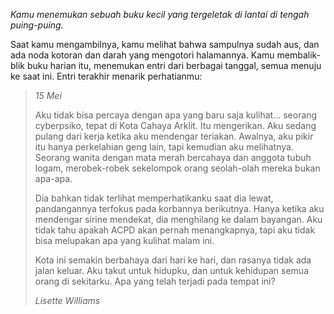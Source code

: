 _Kamu menemukan sebuah buku kecil yang tergeletak di lantai di tengah puing-puing._

Saat kamu mengambilnya, kamu melihat bahwa sampulnya sudah aus, dan ada noda kotoran dan darah yang mengotori halamannya. Kamu membalik-blik buku harian itu, menemukan entri dari berbagai tanggal, semua menuju ke saat ini. Entri terakhir menarik perhatianmu:

> _15 Mei_
>
> Aku tidak bisa percaya dengan apa yang baru saja kulihat... seorang cyberpsiko, tepat di Kota Cahaya Arklit. Itu mengerikan. Aku sedang pulang dari kerja ketika aku mendengar teriakan. Awalnya, aku pikir itu hanya perkelahian geng lain, tapi kemudian aku melihatnya. Seorang wanita dengan mata merah bercahaya dan anggota tubuh logam, merobek-robek sekelompok orang seolah-olah mereka bukan apa-apa.
>
> Dia bahkan tidak terlihat memperhatikanku saat dia lewat, pandangannya terfokus pada korbannya berikutnya. Hanya ketika aku mendengar sirine mendekat, dia menghilang ke dalam bayangan. Aku tidak tahu apakah ACPD akan pernah menangkapnya, tapi aku tidak bisa melupakan apa yang kulihat malam ini.
>
> Kota ini semakin berbahaya dari hari ke hari, dan rasanya tidak ada jalan keluar. Aku takut untuk hidupku, dan untuk kehidupan semua orang di sekitarku. Apa yang telah terjadi pada tempat ini?
>
> _Lisette Williams_

